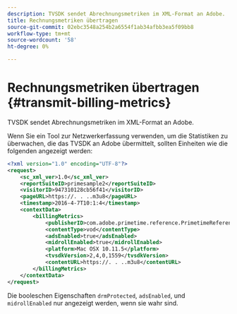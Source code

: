 ```yaml
---
description: TVSDK sendet Abrechnungsmetriken im XML-Format an Adobe.
title: Rechnungsmetriken übertragen
source-git-commit: 02ebc3548a254b2a6554f1ab34afbb3ea5f09bb8
workflow-type: tm+mt
source-wordcount: '58'
ht-degree: 0%

---
```


# Rechnungsmetriken übertragen {#transmit-billing-metrics}

TVSDK sendet Abrechnungsmetriken im XML-Format an Adobe.

<!--<a id="example_13ABDB1CC0B549968A534765378DA3A0"></a>-->

Wenn Sie ein Tool zur Netzwerkerfassung verwenden, um die Statistiken zu überwachen, die das TVSDK an Adobe übermittelt, sollten Einheiten wie die folgenden angezeigt werden:

```xml
<?xml version="1.0" encoding="UTF-8"?>
<request>
    <sc_xml_ver>1.0</sc_xml_ver>
    <reportSuiteID>primesample2</reportSuiteID>
    <visitorID>947310128cb56f41</visitorID>
    <pageURL>https://. . ..m3u8</pageURL>
    <timestamp>2016-4-7T10:1:4</timestamp>
    <contextData>
        <billingMetrics>
            <publisherID>com.adobe.primetime.reference.PrimetimeReference</publisherID>
            <contentType>vod</contentType>
            <adsEnabled>true</adsEnabled>
            <midrollEnabled>true</midrollEnabled>
            <platform>Mac OSX 10.11.5</platform>
            <tvsdkVersion>2,4,0,1559</tvsdkVersion>
            <contentURL>https://. . ..m3u8</contentURL>
        </billingMetrics>
    </contextData>
</request>
```

Die booleschen Eigenschaften `drmProtected`, `adsEnabled`, und `midrollEnabled` nur angezeigt werden, wenn sie wahr sind.
